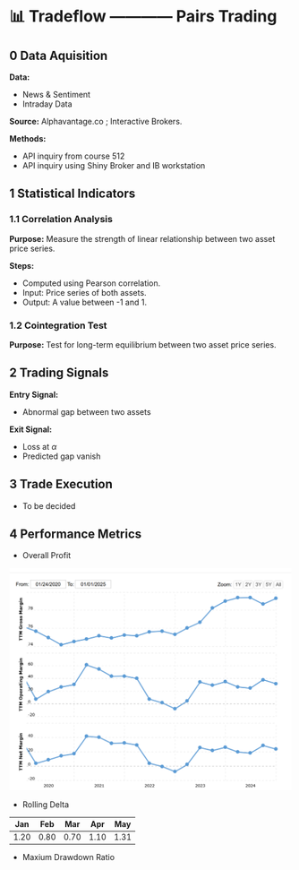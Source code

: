 
# 📊 Tradeflow ———— Pairs Trading

## 0 Data Aquisition

**Data:**
- News & Sentiment 
- Intraday Data

**Source:** Alphavantage.co ; Interactive Brokers.

**Methods:** 
- API inquiry from course 512
- API inquiry using Shiny Broker and IB workstation

## 1 Statistical Indicators

### 1.1 Correlation Analysis

**Purpose:** Measure the strength of linear relationship between two asset price series.

**Steps:**
- Computed using Pearson correlation.
- Input: Price series of both assets.
- Output: A value between -1 and 1.

### 1.2 Cointegration Test

**Purpose:** Test for long-term equilibrium between two asset price series.

## 2 Trading Signals

**Entry Signal:** 
- Abnormal gap between two assets

**Exit Signal:** 
- Loss at $\alpha %$
- Predicted gap vanish

## 3 Trade Execution
- To be decided

## 4 Performance Metrics
- Overall Profit

![Example Figure](profit_curve.png)

- Rolling Delta

| Jan  | Feb  | Mar  | Apr  | May  |
|------|------|------|------|------|
| 1.20 | 0.80 | 0.70 | 1.10 | 1.31 |

- Maxium Drawdown Ratio
